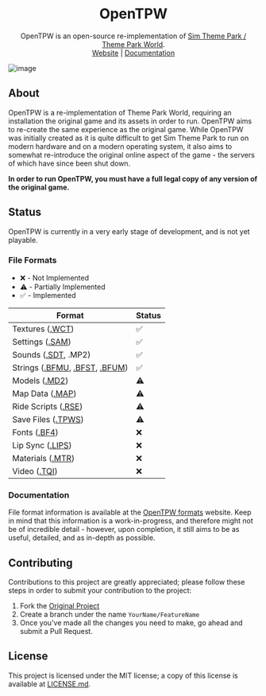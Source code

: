 <p align="center">
    <h1 align="center">
        OpenTPW
    </h1>
    <p align="center">
        OpenTPW is an open-source re-implementation of <a href="https://en.wikipedia.org/wiki/Theme_Park_World">Sim Theme Park / Theme Park World</a>.
        <br>
        <a href="https://opentpw.org/">Website</a> |
        <a href="https://docs.opentpw.org/">Documentation</a>
    </p>
</p>

![image](https://github.com/user-attachments/assets/be81a5d3-f99c-4f46-8200-7ea5d9a652e8)

## About

OpenTPW is a re-implementation of Theme Park World, requiring an installation the original game and its assets in order to run. OpenTPW aims to re-create the same experience as the original game. While OpenTPW was initially created as it is quite difficult to get Sim Theme Park to run on modern hardware and on a modern operating system, it also aims to somewhat re-introduce the original online aspect of the game - the servers of which have since been shut down.

**In order to run OpenTPW, you must have a full legal copy of any version of the original game.**

## Status

OpenTPW is currently in a very early stage of development, and is not yet playable.

### File Formats

- ❌ - Not Implemented
- ⚠️ - Partially Implemented
- ✅ - Implemented

| Format                                                  | Status |
|---------------------------------------------------------|--------|
| Textures ([.WCT](https://opentpw.gu3.me/formats/wct.html))                    | ✅     |
| Settings ([.SAM](https://opentpw.gu3.me/formats/sam.html))                    | ✅     |
| Sounds ([.SDT](https://opentpw.gu3.me/formats/sdt.html), .MP2)         | ✅     |
| Strings ([.BFMU](https://opentpw.gu3.me/formats/bfmu.html), [.BFST](https://opentpw.gu3.me/formats/bfst.html), [.BFUM](https://opentpw.gu3.me/formats/bfum.html)) | ✅     |
| Models ([.MD2](https://opentpw.gu3.me/formats/m3d2.html))                      | ⚠️     |
| Map Data ([.MAP](https://opentpw.gu3.me/formats/map.html))                    | ⚠️     |
| Ride Scripts ([.RSE](https://opentpw.gu3.me/formats/rsse.html))                | ⚠️     |
| Save Files ([.TPWS](https://opentpw.gu3.me/formats/tpws-ints-lays.html))                | ⚠️     |
| Fonts ([.BF4](https://opentpw.gu3.me/formats/bf4.html))                      | ❌     |
| Lip Sync ([.LIPS](https://opentpw.gu3.me/formats/lips.html))                  | ❌     |
| Materials ([.MTR](https://opentpw.gu3.me/formats/mtr.html))                   | ❌     |
| Video ([.TQI](https://opentpw.gu3.me/formats/tqi.html))                       | ❌     |

### Documentation

File format information is available at the [OpenTPW formats](https://opentpw.gu3.me/formats/) website. Keep in mind that this information is a work-in-progress, and therefore might not be of incredible detail - however, upon completion, it still aims to be as useful, detailed, and as in-depth as possible.

## Contributing

Contributions to this project are greatly appreciated; please follow these steps in order to submit your contribution to the project:

1. Fork the [Original Project](https://github.com/ThemeParkWorld/OpenTPW)
2. Create a branch under the name `YourName/FeatureName`
3. Once you've made all the changes you need to make, go ahead and submit a Pull Request.

## License

This project is licensed under the MIT license; a copy of this license is available at [LICENSE.md](https://github.com/ThemeParkWorld/OpenTPW/blob/main/LICENSE.md).
